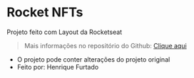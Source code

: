 # Rocket NFTs

Projeto feito com Layout da Rocketseat

> Mais informações no repositório do Github: [Clique aqui](https://github.com/HenriqueFurtado-Dev/)

* O projeto pode conter alterações do projeto original
* Feito por: Henrique Furtado